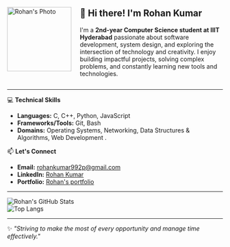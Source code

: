 <div style="display: flex; align-items: center;">
  <!-- Left Box (Image) -->
  <div style="margin-right: 20px;">
    <img src="./profile.JPG" alt="Rohan's Photo" width="150">
  </div>
  
  <!-- Right Box (Text) -->
  <div>
    <h2>👋 Hi there! I'm Rohan Kumar</h2>
    <p>I'm a <strong>2nd-year Computer Science student at IIIT Hyderabad</strong> passionate about software development, system design, and exploring the intersection of technology and creativity. I enjoy building impactful projects, solving complex problems, and constantly learning new tools and technologies.</p>
  </div>
</div>

---




💻 **Technical Skills**  
- **Languages:** C, C++, Python, JavaScript  
- **Frameworks/Tools:** Git, Bash  
- **Domains:** Operating Systems, Networking, Data Structures & Algorithms, Web Development . 



📫 **Let's Connect**  
- **Email:** [rohankumar992p@gmail.com](mailto:rohankumar992p@gmail.com)  
- **LinkedIn:** [Rohan Kumar](https://www.linkedin.com/in/rohan-kumar-a625632ba/)  
- **Portfolio:** [Rohan's portfolio](https://rohan2023101003.github.io/Portfolio_website/)

---

![Rohan's GitHub Stats](https://github-readme-stats.vercel.app/api?username=rohan2023101003&show_icons=true&theme=radical)  
![Top Langs](https://github-readme-stats.vercel.app/api/top-langs/?username=rohan2023101003&layout=compact&theme=radical)  

---

✨ *"Striving to make the most of every opportunity and manage time effectively."*
